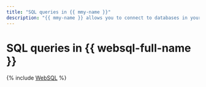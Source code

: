 ```yaml
---
title: "SQL queries in {{ mmy-name }}"
description: "{{ mmy-name }} allows you to connect to databases in your {{ MY }} cluster and send SQL queries from the {{ yandex-cloud }} management console. To do this, log in to the management console, open the relevant cluster page, and go to the WebSQL tab."
---
```



# SQL queries in {{ websql-full-name }}

{% include [WebSQL](../../_includes/mdb/mmy/websql.md) %}

